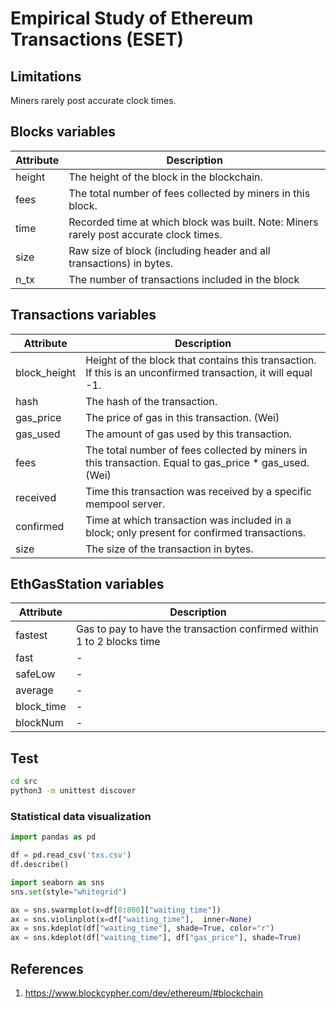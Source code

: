 # Empirical Study of Ethereum Transactions (ESET)

## Limitations

Miners rarely post accurate clock times.

## Blocks variables

| Attribute	 | Description |
| ------------- | ------------- |
| height  | The height of the block in the blockchain.  |
| fees  | The total number of fees collected by miners in this block.  |
| time | Recorded time at which block was built. Note: Miners rarely post accurate clock times. |
| size | Raw size of block (including header and all transactions) in bytes. |
| n_tx | The number of transactions included in the block |

## Transactions variables

| Attribute	 | Description |
| ------------- | ------------- |
| block_height  | Height of the block that contains this transaction. If this is an unconfirmed transaction, it will equal -1.  |
| hash  | The hash of the transaction. |
| gas_price | The price of gas in this transaction. (Wei) |
| gas_used | The amount of gas used by this transaction. |
| fees | The total number of fees collected by miners in this transaction. Equal to gas_price * gas_used. (Wei) |
| received | Time this transaction was received by a specific mempool server. |
| confirmed | Time at which transaction was included in a block; only present for confirmed transactions. |
| size | The size of the transaction in bytes. |

## EthGasStation variables

| Attribute	 | Description |
| ------------- | ------------- |
| fastest | Gas to pay to have the transaction confirmed within 1 to 2 blocks time |
| fast | - |
| safeLow | - |
| average | - |
| block_time | - |
| blockNum | - |

## Test

```bash 
cd src
python3 -m unittest discover
```

### Statistical data visualization

```python 
import pandas as pd

df = pd.read_csv('txs.csv')
df.describe()

import seaborn as sns
sns.set(style="whitegrid")

ax = sns.swarmplot(x=df[0:800]["waiting_time"])
ax = sns.violinplot(x=df["waiting_time"],  inner=None) 
ax = sns.kdeplot(df["waiting_time"], shade=True, color="r")
ax = sns.kdeplot(df["waiting_time"], df["gas_price"], shade=True)
```

## References

1. https://www.blockcypher.com/dev/ethereum/#blockchain

